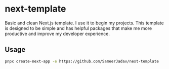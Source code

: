 # next-template

Basic and clean Next.js template. I use it to begin my projects. This template is designed to be simple and has helpful packages that make me more productive and improve my developer experience.

## Usage

```bash
pnpx create-next-app -e https://github.com/SameerJadav/next-template
```
